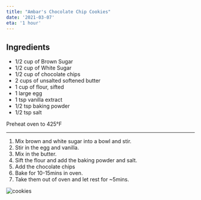 ```yaml
---
title: "Ambar's Chocolate Chip Cookies"
date: '2021-03-07'
eta: '1 hour'
---
```


## **Ingredients**
- 1/2 cup of Brown Sugar
- 1/2 cup of White Sugar
- 1/2 cup of chocolate chips
- 2 cups of unsalted softened butter
- 1 cup of flour, sifted
- 1 large egg
- 1 tsp vanilla extract
- 1/2 tsp baking powder
- 1/2 tsp salt

Preheat oven to 425°F

---

1. Mix brown and white sugar into a bowl and stir.
2. Stir in the egg and vanilla.
3. Mix in the butter.
4. Sift the flour and add the baking powder and salt.
5. Add the chocolate chips
6. Bake for 10-15mins in oven.
7. Take them out of oven and let rest for ~5mins.

![cookies](/images/ambar's_cookie/cookie.jpg "Cookies")
